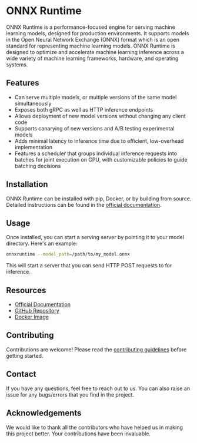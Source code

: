 # ONNX Runtime

ONNX Runtime is a performance-focused engine for serving machine learning models, designed for production environments. It supports models in the Open Neural Network Exchange (ONNX) format which is an open standard for representing machine learning models. ONNX Runtime is designed to optimize and accelerate machine learning inference across a wide variety of machine learning frameworks, hardware, and operating systems.

## Features

- Can serve multiple models, or multiple versions of the same model simultaneously
- Exposes both gRPC as well as HTTP inference endpoints
- Allows deployment of new model versions without changing any client code
- Supports canarying of new versions and A/B testing experimental models
- Adds minimal latency to inference time due to efficient, low-overhead implementation
- Features a scheduler that groups individual inference requests into batches for joint execution on GPU, with customizable policies to guide batching decisions

## Installation

ONNX Runtime can be installed with pip, Docker, or by building from source. Detailed instructions can be found in the [official documentation](https://onnxruntime.ai/docs/build/).

## Usage

Once installed, you can start a serving server by pointing it to your model directory. Here's an example:

```bash
onnxruntime --model_path=/path/to/my_model.onnx
```

This will start a server that you can send HTTP POST requests to for inference.

## Resources

- [Official Documentation](https://onnxruntime.ai/docs/)
- [GitHub Repository](https://github.com/microsoft/onnxruntime)
- [Docker Image](https://hub.docker.com/r/onnxruntime/onnxruntime)

## Contributing

Contributions are welcome! Please read the [contributing guidelines](CONTRIBUTING.md) before getting started.

## Contact

If you have any questions, feel free to reach out to us. You can also raise an issue for any bugs/errors that you find in the project.

## Acknowledgements

We would like to thank all the contributors who have helped us in making this project better. Your contributions have been invaluable.
